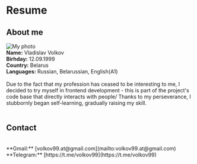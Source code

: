 #  Resume #
## About me ##
![My photo](https://github.com/Holanad/rsschool-cv/blob/gh-pages/avatar.jpg)
<br/>
**Name:** Vladislav Volkov
<br/>
**Birhday:** 12.09.1999
<br/>
**Country:** Belarus
<br/>
**Languages:** Russian, Belarussian, English(A1)
<br/>
<br/>
Due to the fact that my profession has ceased to be interesting to me, I decided to try myself in frontend development - this is part of the project's code base that directly interacts with people/ Thanks to my perseverance, I stubbornly began self-learning, gradually raising my skill.
<br/>
<br/>
## Contact ##
<br/>
**Gmail:** [volkov99.at@gmail.com](mailto:volkov99.at@gmail.com)
<br/>
**Telegram:** [https://t.me/volkov99](https://t.me/volkov99)


 
